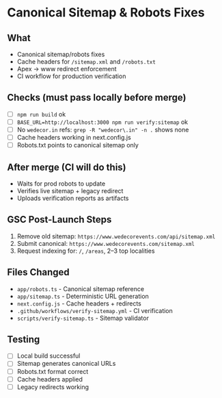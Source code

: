 # Canonical Sitemap & Robots Fixes

## What
- Canonical sitemap/robots fixes
- Cache headers for `/sitemap.xml` and `/robots.txt`
- Apex → www redirect enforcement
- CI workflow for production verification

## Checks (must pass locally before merge)
- [ ] `npm run build` ok
- [ ] `BASE_URL=http://localhost:3000 npm run verify:sitemap` ok
- [ ] No `wedecor.in` refs: `grep -R "wedecor\.in" -n .` shows none
- [ ] Cache headers working in next.config.js
- [ ] Robots.txt points to canonical sitemap only

## After merge (CI will do this)
- Waits for prod robots to update
- Verifies live sitemap + legacy redirect
- Uploads verification reports as artifacts

## GSC Post-Launch Steps
1. Remove old sitemap: `https://www.wedecorevents.com/api/sitemap.xml`
2. Submit canonical: `https://www.wedecorevents.com/sitemap.xml`
3. Request indexing for: `/`, `/areas`, 2–3 top localities

## Files Changed
- `app/robots.ts` - Canonical sitemap reference
- `app/sitemap.ts` - Deterministic URL generation
- `next.config.js` - Cache headers + redirects
- `.github/workflows/verify-sitemap.yml` - CI verification
- `scripts/verify-sitemap.ts` - Sitemap validator

## Testing
- [ ] Local build successful
- [ ] Sitemap generates canonical URLs
- [ ] Robots.txt format correct
- [ ] Cache headers applied
- [ ] Legacy redirects working 